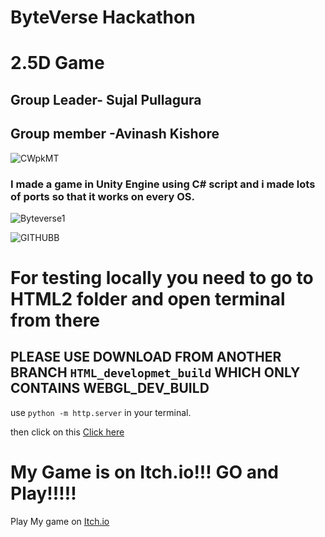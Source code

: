 # ByteVerse Hackathon
# 2.5D Game
  
  ## Group Leader- Sujal Pullagura 
  ## Group member -Avinash Kishore 


![CWpkMT](https://github.com/pSujalp/ByteVerse/assets/108971732/7e0c06a2-6817-4f14-ab84-a5bbba4d7537)


### I made a game in Unity Engine using C# script and i made lots of ports so that it works on every OS.


![Byteverse1](https://github.com/pSujalp/ByteVerse/assets/108971732/4cd41cbe-d638-4cde-a9d1-f9ea14ae42f1)


![GITHUBB](https://github.com/pSujalp/ByteVerse/assets/108971732/2f26aa74-0b08-43a7-8641-0b297e9343be)

# For testing locally you need to go to HTML2 folder and open terminal from there 

## PLEASE USE DOWNLOAD FROM ANOTHER BRANCH `HTML_developmet_build` WHICH ONLY CONTAINS WEBGL_DEV_BUILD 

use `python -m http.server` in your terminal.

then click on this [Click here](http://localhost:8000)

# My Game is on Itch.io!!! GO and Play!!!!!

Play My game on [Itch.io](https://psujalp.itch.io/island)









